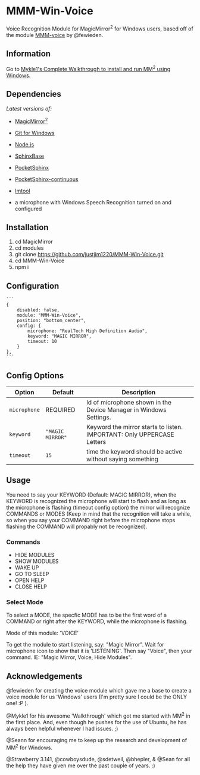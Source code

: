 # MMM-Win-Voice

Voice Recognition Module for MagicMirror<sup>2</sup> for Windows users,
based off of the module [MMM-voice](https://github.com/fewieden/MMM-voice) by @fewieden.

## Information

Go to [Mykle1's Complete Walkthrough to install and run MM<sup>2</sup> using Windows](https://forum.magicmirror.builders/topic/4089/complete-walkthrough-install-magicmirror-on-a-pc-windows-7-10).

## Dependencies

_Latest versions of:_

* [MagicMirror<sup>2</sup>](https://github.com/MichMich/MagicMirror)
* [Git for Windows](https://git-scm.com/download/win)
* [Node.js](https://nodejs.org/en/)
* [SphinxBase](https://github.com/cmusphinx/sphinxbase)
* [PocketSphinx](https://github.com/cmusphinx/pocketsphinx)
* [PocketSphinx-continuous](git://github.com/justjim1220/pocketsphinx-continuous-node.git)
* [lmtool](https://www.npmjs.com/package/lmtool)

* a microphone with Windows Speech Recognition turned on and configured

## Installation

1. cd MagicMirror
2. cd modules
3. git clone https://github.com/justjim1220/MMM-Win-Voice.git
4. cd MMM-Win-Voice
5. npm i

## Configuration

    ```
    {
        disabled: false,
        module: "MMM-Win-Voice",
        position: "bottom_center",
        config: {
            microphone: "RealTech High Definition Audio",
            keyword: "MAGIC MIRROR",
            timeout: 10
        }
    },
    ```

## Config Options

| **Option** | **Default** | **Description** |
| --- | --- | --- |
| `microphone` | REQUIRED | Id of microphone shown in the Device Manager in Windows Settings. |
| `keyword` | `"MAGIC MIRROR"` | Keyword the mirror starts to listen. IMPORTANT: Only UPPERCASE Letters |
| `timeout` | `15` | time the keyword should be active without saying something |

## Usage

You need to say your KEYWORD (Default: MAGIC MIRROR), when the KEYWORD is recognized the microphone will start to flash and as long as the microphone is flashing (timeout config option) the mirror will recognize COMMANDS or MODES (Keep in mind that the recognition will take a while, so when you say your COMMAND right before the microphone stops flashing the COMMAND will propably not be recognized).

### Commands

* HIDE MODULES
* SHOW MODULES
* WAKE UP
* GO TO SLEEP
* OPEN HELP
* CLOSE HELP

### Select Mode

To select a MODE, the specfic MODE has to be the first word of a COMMAND or right after the KEYWORD, while the microphone is flashing.

Mode of this module: 'VOICE'

To get the module to start listening, say: "Magic Mirror". Wait for microphone icon to show that it is 'LISTENING'. Then say "Voice", then your command.
IE: "Magic Mirror, Voice, Hide Modules".

## Acknowledgements

@fewieden for creating the voice module which gave me a base to create a voice module for us 'Windows' users (I'm pretty sure I could be the ONLY one! :P ).

@Mykle1 for his awesome 'Walkthrough' which got me started with MM<sup>2</sup> in the first place. And, even though he pushes for the use of Ubuntu, he has always been helpful whenever I had issues. ;)

@Seann for encouraging me to keep up the research and development of MM<sup>2</sup> for Windows.

@Strawberry 3.141, @cowboysdude, @sdetweil, @bhepler, & @Sean for all the help they have given me over the past couple of years. :)
